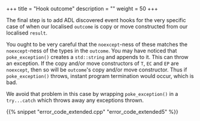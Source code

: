 +++
title = "Hook outcome"
description = ""
weight = 50
+++

The final step is to add ADL discovered event hooks for the very specific case of
when our localised `outcome` is copy or move constructed from our localised `result`.

You ought to be very careful that the `noexcept`-ness of these matches the `noexcept`-ness
of the types in the `outcome`. You may have noticed that `poke_exception()` creates
a `std::string` and appends to it. This can throw an exception. If the copy and/or
move constructors of `T`, `EC` and `EP` are `noexcept`, then so will be `outcome`'s
copy and/or move constructor. Thus if `poke_exception()` throws, instant program
termination would occur, which is bad.

We avoid that problem in this case by wrapping `poke_exception()` in a `try...catch`
which throws away any exceptions thrown.

{{% snippet "error_code_extended.cpp" "error_code_extended5" %}}

